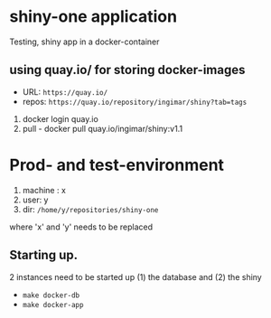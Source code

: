 # shiny-one application
Testing, shiny app in a docker-container

## using quay.io/  for storing docker-images
- URL: ``` https://quay.io/ ```
- repos: ``` https://quay.io/repository/ingimar/shiny?tab=tags ```

1. docker login quay.io
2. pull - docker pull quay.io/ingimar/shiny:v1.1 


# Prod- and test-environment
1. machine : x
2. user: y
3. dir: ```/home/y/repositories/shiny-one```

where 'x' and 'y' needs to be replaced

## Starting up.
2 instances need to be started up (1) the database and (2) the shiny 
-  ``` make docker-db ```
-  ``` make docker-app ```

